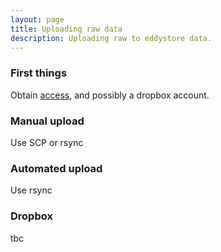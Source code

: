 ```yaml
---
layout: page
title: Uploading raw data
description: Uploading raw to eddystore data.
---
```



### First things
Obtain [access](pages/access.html), and possibly a dropbox account.

### Manual upload
Use SCP or rsync

### Automated upload
Use rsync

### Dropbox
tbc
